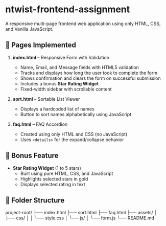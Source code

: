 # ntwist-frontend-assignment

A responsive multi-page frontend web application using only HTML, CSS, and Vanilla JavaScript.

## 📄 Pages Implemented

1. **index.html** – Responsive Form with Validation  
   - Name, Email, and Message fields with HTML5 validation  
   - Tracks and displays how long the user took to complete the form  
   - Shows confirmation and clears the form on successful submission  
   - Includes a bonus **Star Rating Widget**  
   - Fixed-width sidebar with scrollable content  

2. **sort.html** – Sortable List Viewer  
   - Displays a hardcoded list of names  
   - Button to sort names alphabetically using JavaScript  

3. **faq.html** – FAQ Accordion  
   - Created using only HTML and CSS (no JavaScript)  
   - Uses `<details>` for the expand/collapse behavior  

## 🌟 Bonus Feature

- **Star Rating Widget** (1 to 5 stars)
  - Built using pure HTML, CSS, and JavaScript
  - Highlights selected stars in gold
  - Displays selected rating in text

## 📁 Folder Structure
project-root/
├── index.html
├── sort.html
├── faq.html
├── assets/
│ ├── css/
│ │ └── style.css
│ └── js/
│ └── form.js
└── README.md

